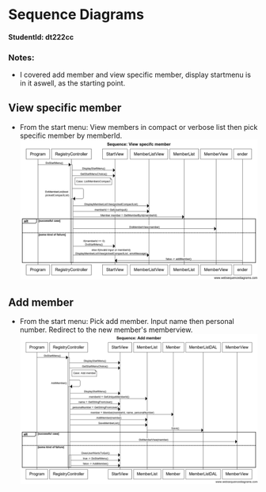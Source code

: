 # Sequence Diagrams
#### StudentId: dt222cc

### Notes:
- I covered add member and view specific member, display startmenu is in it aswell, as the starting point.

## View specific member
- From the start menu: View members in compact or verbose list then pick specific member by memberId.
![view-member-sequence](diagrams/sequence-viewSpecificMember.png)

## Add member
- From the start menu: Pick add member. Input name then personal number. Redirect to the new member's memberview.
![add-member-sequence](diagrams/sequence-addMember.png)